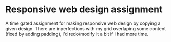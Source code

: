 # Responsive web design assignment

A time gated assignment for making responsive web design by copying a given design. There are inperfections with my grid overlaping some content (fixed by adding padding), i'd redo/modify it a bit if i had more time.
